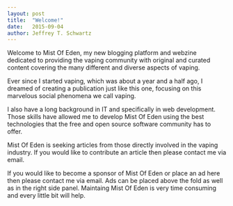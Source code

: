 ```yaml
---
layout: post
title:  "Welcome!"
date:   2015-09-04
author: Jeffrey T. Schwartz
---
```


Welcome to Mist Of Eden, my new blogging platform and webzine dedicated to
providing the vaping community with original and curated content covering the
many different and diverse aspects of vaping.

Ever since I started vaping, which was about a year and a half ago, I dreamed of
creating a publication just like this one, focusing on this marvelous social
phenomena we call vaping.

I also have a long background in IT and specifically in web development. Those
skills have allowed me to develop Mist Of Eden using the best technologies that
the free and open source software community has to offer.

Mist Of Eden is seeking articles from those directly involved in the vaping
industry. If you would like to contribute an article then please contact me via
email.

If you would like to become a sponsor of Mist Of Eden or place an ad here then
please contact me via email. Ads can be placed above the fold as well as in the
right side panel. Maintaing Mist Of Eden is very time consuming and every little
bit will help.
